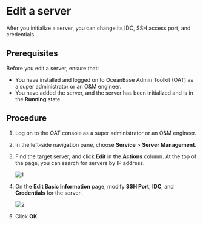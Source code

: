 # Edit a server

After you initialize a server, you can change its IDC, SSH access port, and credentials.

## Prerequisites

Before you edit a server, ensure that:

* You have installed and logged on to OceanBase Admin Toolkit (OAT) as a super administrator or an O&M engineer.
* You have added the server, and the server has been initialized and is in the **Running** state.

## Procedure

1. Log on to the OAT console as a super administrator or an O&M engineer.

2. In the left-side navigation pane, choose **Service** > **Server Management**.

3. Find the target server, and click **Edit** in the **Actions** column. At the top of the page, you can search for servers by IP address.

   ![1](https://obbusiness-private.oss-cn-shanghai.aliyuncs.com/doc/img/observer-enterprise/V4.0.0/4.deploy-the-oceanbase-database/OAT/4%E7%BC%96%E8%BE%91.png)

4. On the **Edit Basic Information** page, modify **SSH Port**, **IDC**, and **Credentials** for the server.

   ![2](https://obbusiness-private.oss-cn-shanghai.aliyuncs.com/doc/img/observer-enterprise/V4.0.0/4.deploy-the-oceanbase-database/OAT/5%E7%BC%96%E8%BE%91%E5%9F%BA%E7%A1%80%E4%BF%A1%E6%81%AF.png)

5. Click **OK**.
